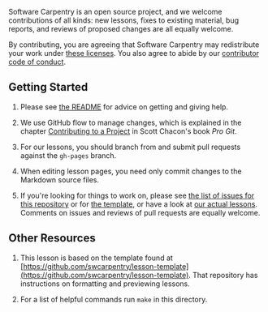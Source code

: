 Software Carpentry is an open source project,
and we welcome contributions of all kinds:
new lessons,
fixes to existing material,
bug reports,
and reviews of proposed changes are all equally welcome.

By contributing,
you are agreeing that Software Carpentry may redistribute your work under
[these licenses][license].
You also agree to abide by our
[contributor code of conduct][conduct].

## Getting Started

1.  Please see [the README](README.html#getting-and-giving-help)
    for advice on getting and giving help.

2.  We use GitHub flow to manage changes,
    which is explained in the chapter [Contributing to a Project][pro-git-chapter]
    in Scott Chacon's book *Pro Git*.

3.  For our lessons,
    you should branch from and submit pull requests against the `gh-pages` branch.

4.  When editing lesson pages, you need only commit changes to the Markdown source files.

5.  If you're looking for things to work on,
    please see [the list of issues for this repository][issues]
    or for [the template][lesson-template-issues],
    or have a look at [our actual lessons][swc-lessons].
    Comments on issues and reviews of pull requests are equally welcome.

## Other Resources

1.  This lesson is based on the template found at
    [https://github.com/swcarpentry/lesson-template](https://github.com/swcarpentry/lesson-template).
    That repository has instructions on formatting and previewing lessons.

2.  For a list of helpful commands run `make` in this directory.

[conduct]: CONDUCT.md
[issues]: https://github.com/swcarpentry/lesson-example/issues
[lesson-template-issues]: https://github.com/swcarpentry/lesson-template/issues
[license]: LICENSE.md
[pro-git-chapter]: http://git-scm.com/book/en/v2/GitHub-Contributing-to-a-Project
[swc-lessons]: http://software-carpentry.org/lessons.html
